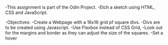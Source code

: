 -This assignment is part of the Odin Project.
 -Etch a sketch using HTML, CSS and JavaScript.
 
-Objectives:
 -Create a Webpage with a 16x16 grid pf square divs.
 -Divs are to be created using Javascript.
 -Use Flexbox instead of CSS Grid,
 -Look out for the margins and border as they can adjust the size of the squares.
 -Set a hover